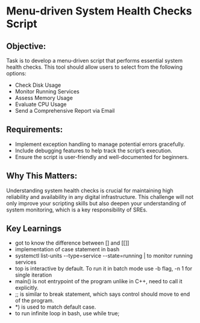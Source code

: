# Menu-driven System Health Checks Script

## Objective:
Task is to develop a menu-driven script that performs essential system health checks. This tool should allow users to select from the following options:

- Check Disk Usage
- Monitor Running Services
- Assess Memory Usage
- Evaluate CPU Usage
- Send a Comprehensive Report via Email


## Requirements:
- Implement exception handling to manage potential errors gracefully.
- Include debugging features to help track the script’s execution.
- Ensure the script is user-friendly and well-documented for beginners.


## Why This Matters:
Understanding system health checks is crucial for maintaining high reliability and availability in any digital infrastructure. This challenge will not only improve your scripting skills but also deepen your understanding of system monitoring, which is a key responsibility of SREs.

## Key Learnings
- got to know the difference between [] and [[]]
- implementation of case statement in bash
- systemctl list-units --type=service --state=running | to monitor running services
- top is interactive by default. To run it in batch mode use -b flag, -n 1 for single iteration 
- main() is not entrypoint of the program unlike in C++, need to call it explicitly.
- ;; is similar to break statement, which says control should move to end of the program.
- *) is used to match default case.
- to run infinite loop in bash, use while true;




